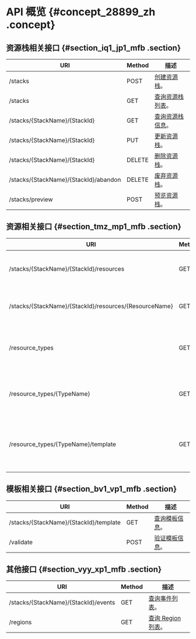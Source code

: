 # API 概览 {#concept_28899_zh .concept}

## 资源栈相关接口 {#section_iq1_jp1_mfb .section}

|URI|Method|描述|
|---|------|--|
|/stacks|POST|[创建资源栈](intl.zh-CN/API参考（旧）/资源栈相关接口/创建资源栈.md#)。|
|/stacks|GET|[查询资源栈列表](intl.zh-CN/API参考（旧）/资源栈相关接口/查询资源栈列表.md#)。|
|/stacks/\{StackName\}/\{StackId\}|GET|[查询资源栈信息](intl.zh-CN/API参考（旧）/资源栈相关接口/查询资源栈信息.md#)。|
|/stacks/\{StackName\}/\{StackId\}|PUT|[更新资源栈](intl.zh-CN/API参考（旧）/资源栈相关接口/更新资源栈.md#)。|
|/stacks/\{StackName\}/\{StackId\}|DELETE|[删除资源栈](intl.zh-CN/API参考（旧）/资源栈相关接口/删除资源栈.md#)。|
|/stacks/\{StackName\}/\{StackId\}/abandon|DELETE|[废弃资源栈](intl.zh-CN/API参考（旧）/资源栈相关接口/废弃资源栈.md#)。|
|/stacks/preview|POST|[预览资源栈](intl.zh-CN/API参考（旧）/资源栈相关接口/预览资源栈.md#)。|

## 资源相关接口 {#section_tmz_mp1_mfb .section}

|URI|Method|描述|
|---|------|--|
|/stacks/\{StackName\}/\{StackId\}/resources|GET|[查询资源列表](intl.zh-CN/API参考（旧）/资源相关接口/查询资源列表.md#)。|
|/stacks/\{StackName\}/\{StackId\}/resources/\{ResourceName\}|GET|[查询资源信息](intl.zh-CN/API参考（旧）/资源相关接口/查询资源详情.md#)。|
|/resource\_types|GET|[查询资源类型列表](intl.zh-CN/API参考（旧）/资源相关接口/查询资源类型列表.md#)。|
|/resource\_types/\{TypeName\}|GET|[查询资源类型信息](intl.zh-CN/API参考（旧）/资源相关接口/查询资源类型信息.md#)。|
|/resource\_types/\{TypeName\}/template|GET|[查询资源类型模板信息](intl.zh-CN/API参考（旧）/资源相关接口/查询资源类型模板信息.md#)。|

## 模板相关接口 {#section_bv1_vp1_mfb .section}

|URI|Method|描述|
|---|------|--|
|/stacks/\{StackName\}/\{StackId\}/template|GET|[查询模板信息](intl.zh-CN/API参考（旧）/模板相关接口/查询模板信息.md#)。|
|/validate|POST|[验证模板信息](intl.zh-CN/API参考（旧）/模板相关接口/验证模板信息.md#)。|

## 其他接口 {#section_vyy_xp1_mfb .section}

|URI|Method|描述|
|---|------|--|
|/stacks/\{StackName\}/\{StackId\}/events|GET|[查询事件列表](intl.zh-CN/API参考（旧）/其他接口/查询事件列表.md#)。|
|/regions|GET|[查询 Region 列表](intl.zh-CN/API参考（旧）/其他接口/查询地域列表.md#)。|

